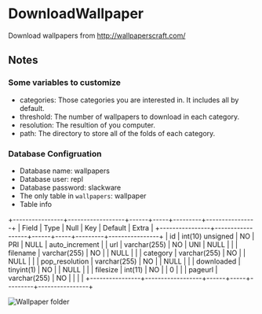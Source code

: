 # DownloadWallpaper
Download wallpapers from http://wallpaperscraft.com/

## Notes

### Some variables to customize

- categories: Those categories you are interested in. It includes all by default.
- threshold: The number of wallpapers to download in each category.
- resolution: The resultion of you computer.
- path: The directory to store all of the folds of each category.

### Database Configruation

- Database name: wallpapers
- Database user: repl
- Database password: slackware
- The only table in `wallpapers`: wallpaper
- Table info

+----------------+------------------+------+-----+---------+----------------+
| Field          | Type             | Null | Key | Default | Extra          |
+----------------+------------------+------+-----+---------+----------------+
| id             | int(10) unsigned | NO   | PRI | NULL    | auto_increment |
| url            | varchar(255)     | NO   | UNI | NULL    |                |
| filename       | varchar(255)     | NO   |     | NULL    |                |
| category       | varchar(255)     | NO   |     | NULL    |                |
| pop_resolution | varchar(255)     | NO   |     | NULL    |                |
| downloaded     | tinyint(1)       | NO   |     | NULL    |                |
| filesize       | int(11)          | NO   |     | 0       |                |
| pageurl        | varchar(255)     | NO   |     |         |                |
+----------------+------------------+------+-----+---------+----------------+

![Wallpaper folder](http://wstaw.org/m/2017/03/17/plasma-desktopqj1799.png)
